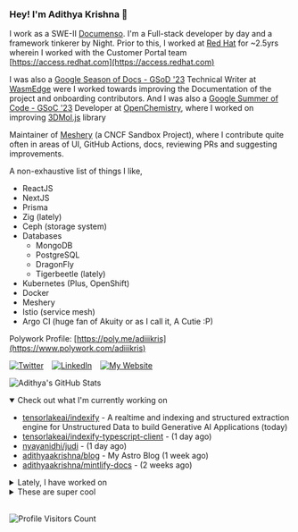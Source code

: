 ### Hey! I'm Adithya Krishna 👋
  
I work as a SWE-II [Documenso](https://documenso.com). I'm a Full-stack developer by day and a framework tinkerer by Night. Prior to this, I worked at [Red Hat](https://redhat.com) for ~2.5yrs wherein I worked with the Customer Portal team [https://access.redhat.com](https://access.redhat.com)

I was also a [Google Season of Docs - GSoD '23](https://developers.google.com/season-of-docs) Technical Writer at [WasmEdge](https://github.com/WasmEdge) were I worked towards improving the Documentation of the project and onboarding contributors. And I was also a [Google Summer of Code - GSoC '23](https://summerofcode.withgoogle.com/) Developer at [OpenChemistry](https://openchemistry.org), where I worked on improving [3DMol.js](https://github.com/3dmol/3Dmol.js) library

Maintainer of [Meshery](https://github.com/meshery) (a CNCF Sandbox Project), where I contribute quite often in areas of UI, GitHub Actions, docs, reviewing PRs and suggesting improvements.

A non-exhaustive list of things I like,

- ReactJS
- NextJS
- Prisma
- Zig (lately)
- Ceph (storage system)
- Databases
  - MongoDB
  - PostgreSQL
  - DragonFly
  - Tigerbeetle (lately)
- Kubernetes (Plus, OpenShift)
- Docker
- Meshery
- Istio (service mesh)
- Argo CI (huge fan of Akuity or as I call it, A Cutie :P)

Polywork Profile: [https://poly.me/adiiikris](https://www.polywork.com/adiiikris)

[![Twitter](https://img.shields.io/badge/-@adii_kris-%231DA1F2?style=for-the-badge&logo=twitter&logoColor=ffffff)](https:/twitter.adikris.in) &ensp;
[![LinkedIn](https://img.shields.io/badge/-Adithya%20Krishna-%230A67C3?style=for-the-badge&logo=linkedin&logoColor=ffffff)](https://linkedin.adikris.in/) &ensp;
[![My Website](https://img.shields.io/badge/-My%20Website-%230A67C3?style=for-the-badge)](https://adikris.in/)



![Adithya's GitHub Stats](https://github-readme-stats.vercel.app/api?username=adithyaakrishna&show_icons=true&hide_border=true&title_color=fff&icon_color=79ff97&text_color=9f9f9f&bg_color=151515)


<details open="true">
  <summary>Check out what I'm currently working on</summary>
  
  - [tensorlakeai/indexify](https://github.com/tensorlakeai/indexify) - A realtime and indexing and structured extraction engine for Unstructured Data to build Generative AI Applications (today)
  - [tensorlakeai/indexify-typescript-client](https://github.com/tensorlakeai/indexify-typescript-client) -  (1 day ago)
  - [nyayanidhi/judi](https://github.com/nyayanidhi/judi) -  (1 day ago)
  - [adithyaakrishna/blog](https://github.com/adithyaakrishna/blog) - My Astro Blog (1 week ago)
  - [adithyaakrishna/mintlify-docs](https://github.com/adithyaakrishna/mintlify-docs) -  (2 weeks ago)
</details>

<details>
  <summary>Lately, I have worked on</summary>
  
  - [chore: update filtering of content data](https://github.com/tensorlakeai/indexify/pull/744) on [tensorlakeai/indexify](https://github.com/tensorlakeai/indexify) (1 day ago)
  - [chore: added ingested source filter](https://github.com/tensorlakeai/indexify/pull/742) on [tensorlakeai/indexify](https://github.com/tensorlakeai/indexify) (1 day ago)
  - [chore: api filters for listContent](https://github.com/tensorlakeai/indexify-typescript-client/pull/42) on [tensorlakeai/indexify-typescript-client](https://github.com/tensorlakeai/indexify-typescript-client) (1 day ago)
  - [chore: update release to v0.0.53](https://github.com/tensorlakeai/indexify-typescript-client/pull/41) on [tensorlakeai/indexify-typescript-client](https://github.com/tensorlakeai/indexify-typescript-client) (1 day ago)
  - [feat: added getTasks feature and stateChanges Page](https://github.com/tensorlakeai/indexify/pull/739) on [tensorlakeai/indexify](https://github.com/tensorlakeai/indexify) (1 day ago)
</details>

<details>
  <summary>These are super cool</summary>
  
  - [vercel/swr-site](https://github.com/vercel/swr-site) - The official website for SWR. (6 days ago)
  - [jla524/fromthetensor](https://github.com/jla524/fromthetensor) - From the Tensor to Stable Diffusion, a rough outline for a 9 week course. (1 week ago)
  - [e2b-dev/code-interpreter](https://github.com/e2b-dev/code-interpreter) - Python &amp; JS/TS SDK for adding code interpreting to your AI app  (1 week ago)
  - [joswayski/averagedatabase](https://github.com/joswayski/averagedatabase) - The only database built from the ground up for the average developer. (1 week ago)
  - [ZeroThreshold/oraapp](https://github.com/ZeroThreshold/oraapp) - The frontend for offroad academies (1 week ago)
</details>

<br> 

![Profile Visitors Count](https://profile-counter.glitch.me/adithyaakrishna/count.svg)
